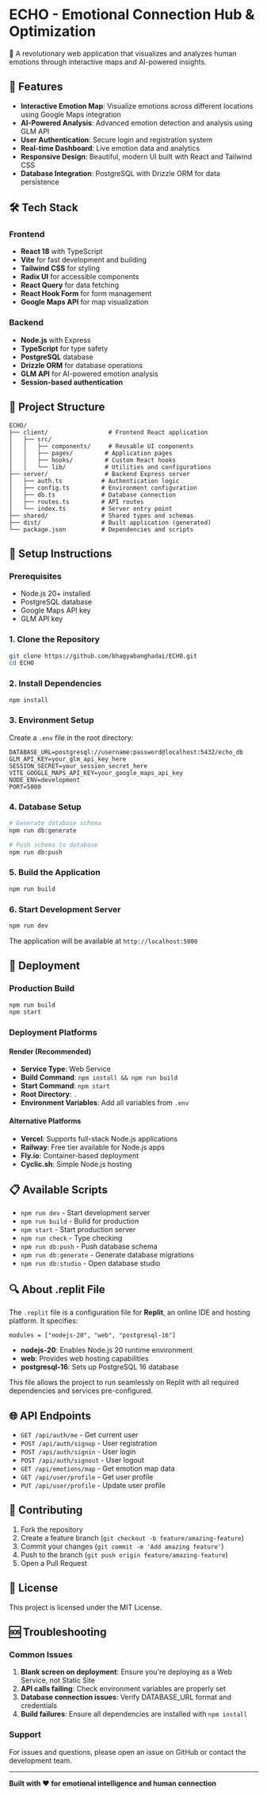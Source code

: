 # ECHO - Emotional Connection Hub & Optimization

🌟 A revolutionary web application that visualizes and analyzes human emotions through interactive maps and AI-powered insights.

## 🚀 Features

- **Interactive Emotion Map**: Visualize emotions across different locations using Google Maps integration
- **AI-Powered Analysis**: Advanced emotion detection and analysis using GLM API
- **User Authentication**: Secure login and registration system
- **Real-time Dashboard**: Live emotion data and analytics
- **Responsive Design**: Beautiful, modern UI built with React and Tailwind CSS
- **Database Integration**: PostgreSQL with Drizzle ORM for data persistence

## 🛠️ Tech Stack

### Frontend
- **React 18** with TypeScript
- **Vite** for fast development and building
- **Tailwind CSS** for styling
- **Radix UI** for accessible components
- **React Query** for data fetching
- **React Hook Form** for form management
- **Google Maps API** for map visualization

### Backend
- **Node.js** with Express
- **TypeScript** for type safety
- **PostgreSQL** database
- **Drizzle ORM** for database operations
- **GLM API** for AI-powered emotion analysis
- **Session-based authentication**

## 📁 Project Structure

```
ECHO/
├── client/                 # Frontend React application
│   ├── src/
│   │   ├── components/     # Reusable UI components
│   │   ├── pages/         # Application pages
│   │   ├── hooks/         # Custom React hooks
│   │   └── lib/           # Utilities and configurations
├── server/                # Backend Express server
│   ├── auth.ts           # Authentication logic
│   ├── config.ts         # Environment configuration
│   ├── db.ts             # Database connection
│   ├── routes.ts         # API routes
│   └── index.ts          # Server entry point
├── shared/               # Shared types and schemas
├── dist/                 # Built application (generated)
└── package.json          # Dependencies and scripts
```

## 🔧 Setup Instructions

### Prerequisites
- Node.js 20+ installed
- PostgreSQL database
- Google Maps API key
- GLM API key

### 1. Clone the Repository
```bash
git clone https://github.com/bhagyabanghadai/ECHO.git
cd ECHO
```

### 2. Install Dependencies
```bash
npm install
```

### 3. Environment Setup
Create a `.env` file in the root directory:
```env
DATABASE_URL=postgresql://username:password@localhost:5432/echo_db
GLM_API_KEY=your_glm_api_key_here
SESSION_SECRET=your_session_secret_here
VITE_GOOGLE_MAPS_API_KEY=your_google_maps_api_key
NODE_ENV=development
PORT=5000
```

### 4. Database Setup
```bash
# Generate database schema
npm run db:generate

# Push schema to database
npm run db:push
```

### 5. Build the Application
```bash
npm run build
```

### 6. Start Development Server
```bash
npm run dev
```

The application will be available at `http://localhost:5000`

## 🚀 Deployment

### Production Build
```bash
npm run build
npm start
```

### Deployment Platforms

#### Render (Recommended)
- **Service Type**: Web Service
- **Build Command**: `npm install && npm run build`
- **Start Command**: `npm start`
- **Root Directory**: `.`
- **Environment Variables**: Add all variables from `.env`

#### Alternative Platforms
- **Vercel**: Supports full-stack Node.js applications
- **Railway**: Free tier available for Node.js apps
- **Fly.io**: Container-based deployment
- **Cyclic.sh**: Simple Node.js hosting

## 📋 Available Scripts

- `npm run dev` - Start development server
- `npm run build` - Build for production
- `npm start` - Start production server
- `npm run check` - Type checking
- `npm run db:push` - Push database schema
- `npm run db:generate` - Generate database migrations
- `npm run db:studio` - Open database studio

## 🔍 About .replit File

The `.replit` file is a configuration file for **Replit**, an online IDE and hosting platform. It specifies:

```
modules = ["nodejs-20", "web", "postgresql-16"]
```

- **nodejs-20**: Enables Node.js 20 runtime environment
- **web**: Provides web hosting capabilities
- **postgresql-16**: Sets up PostgreSQL 16 database

This file allows the project to run seamlessly on Replit with all required dependencies and services pre-configured.

## 🌐 API Endpoints

- `GET /api/auth/me` - Get current user
- `POST /api/auth/signup` - User registration
- `POST /api/auth/signin` - User login
- `POST /api/auth/signout` - User logout
- `GET /api/emotions/map` - Get emotion map data
- `GET /api/user/profile` - Get user profile
- `PUT /api/user/profile` - Update user profile

## 🤝 Contributing

1. Fork the repository
2. Create a feature branch (`git checkout -b feature/amazing-feature`)
3. Commit your changes (`git commit -m 'Add amazing feature'`)
4. Push to the branch (`git push origin feature/amazing-feature`)
5. Open a Pull Request

## 📄 License

This project is licensed under the MIT License.

## 🆘 Troubleshooting

### Common Issues

1. **Blank screen on deployment**: Ensure you're deploying as a Web Service, not Static Site
2. **API calls failing**: Check environment variables are properly set
3. **Database connection issues**: Verify DATABASE_URL format and credentials
4. **Build failures**: Ensure all dependencies are installed with `npm install`

### Support

For issues and questions, please open an issue on GitHub or contact the development team.

---

**Built with ❤️ for emotional intelligence and human connection**